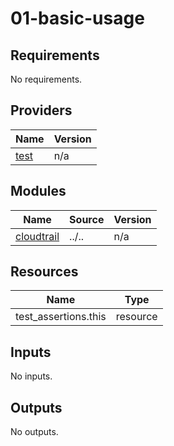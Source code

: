 # 01-basic-usage

<!-- BEGINNING OF PRE-COMMIT-TERRAFORM DOCS HOOK -->
## Requirements

No requirements.

## Providers

| Name | Version |
|------|---------|
| <a name="provider_test"></a> [test](#provider\_test) | n/a |

## Modules

| Name | Source | Version |
|------|--------|---------|
| <a name="module_cloudtrail"></a> [cloudtrail](#module\_cloudtrail) | ../.. | n/a |

## Resources

| Name | Type |
|------|------|
| test_assertions.this | resource |

## Inputs

No inputs.

## Outputs

No outputs.
<!-- END OF PRE-COMMIT-TERRAFORM DOCS HOOK -->
